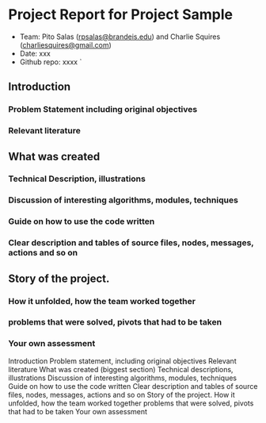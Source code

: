 # Project Report for Project Sample
* Team: Pito Salas (rpsalas@brandeis.edu) and Charlie Squires (charliesquires@gmail.com)
* Date: xxx
* Github repo: xxxx
`
## Introduction

### Problem Statement including original objectives

### Relevant literature

## What was created

### Technical Description, illustrations

### Discussion of interesting algorithms, modules, techniques

### Guide on how to use the code written

### Clear description and tables of source files, nodes, messages, actions and so on

## Story of the project.

### How it unfolded, how the team worked together

### problems that were solved, pivots that had to be taken

### Your own assessment

Introduction
Problem statement, including original objectives
Relevant literature
What was created (biggest section)
Technical descriptions, illustrations
Discussion of interesting algorithms, modules, techniques
Guide on how to use the code written
Clear description and tables of source files, nodes, messages, actions and so on
Story of the project.
How it unfolded, how the team worked together
problems that were solved, pivots that had to be taken
Your own assessment